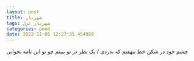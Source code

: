 ```yaml
---
layout: post
title: شهریار
tags: شهریار غزل
categories: poem
date: 2022-11-05 12:27:35.454989
---
```


چشم خود در شکن خط بنهفتم که بدزدی / یک نظر در تو ببینم چو تو این نامه بخوانی